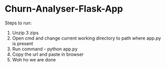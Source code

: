 # Churn-Analyser-Flask-App

Steps to run:
1) Unzip 3 zips
2) Open cmd and change current working directory to path where app.py is present
3) Run command - python app.py
4) Copy the url and paste in browser
5) Woh ho we are done
